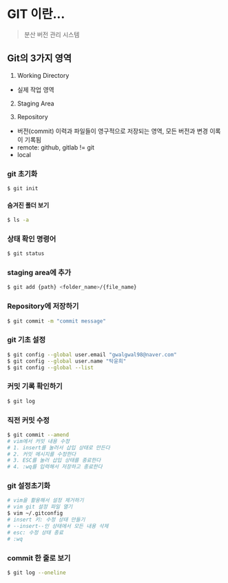 # GIT 이란...
> 분산 버전 관리 시스템

## Git의 3가지 영역
1. Working Directory
  - 실제 작업 영역
2. Staging Area

3. Repository
 - 버전(commit) 이력과 파일들이 영구적으로 저장되는 영역, 모든 버전과 변경 이록이 기록됨 
 - remote: github, gitlab != git 
 - local
### git 초기화
```bash
$ git init
```
#### 숨겨진 폴더 보기 
```bash
$ ls -a
```
### 상태 확인 명령어
```bash
$ git status
```
### staging area에 추가
```bash
$ git add {path} <folder_name>/{file_name}
```
### Repository에 저장하기
```bash
$ git commit -m "commit message"
```
### git 기초 설정
```bash
$ git config --global user.email "gwalgwal98@naver.com"
$ git config --global user.name "탁윤희"
$ git config --global --list
```

### 커밋 기록 확인하기
```bash
$ git log
```
### 직전 커밋 수정 
```bash
$ git commit --amend 
# vim에서 커밋 내용 수정 
# 1. insert를 눌러서 삽입 상태로 만든다
# 2. 커밋 메시지를 수정한다
# 3. ESC를 눌러 삽입 상태를 종료한다
# 4. :wq를 입력해서 저장하고 종료한다
```

### git 설정초기화
```bash
# vim을 활용해서 설정 제거하기
# vim git 설정 파일 열기
$ vim ~/.gitconfig
# insert 키: 수정 상태 만들기
# --insert--인 상태에서 모든 내용 삭제
# esc: 수정 상태 종료
# :wq 
```
### commit 한 줄로 보기
```bash
$ git log --oneline
```
